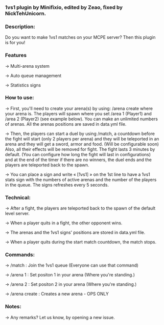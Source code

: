 ### 1vs1 plugin by Minifixio, edited by Zeao, fixed by NickTehUnicorn.

### Description:

Do you want to make 1vs1 matches on your MCPE server? Then this plugin is for you!

### Features

-> Multi-arena system

-> Auto queue management

-> Statistics signs

### How to use:

-> First, you'll need to create your arena(s) by using: /arena create where your arena is. The players will spawn where you set /area 1 (Player1) and /area 2 (Player2) (see example below). You can make an unlimited numbers of arenas. All the arenas positions are saved in data.yml file.

-> Then, the players can start a duel by using /match, a countdown before the fight will start (only 2 players per arena) and they will be teleported in an arena and they will get a sword, armor and food. (Will be configurable soon) Also, all their effects will be removed for fight. The fight lasts 3 minutes by default. (You can configure how long the fight will last in configurations) and at the end of the timer if there are no winners, the duel ends and the players are teleported back to the spawn.

-> You can place a sign and write « [1vs1] » on the 1st line to have a 1vs1 stats sign with the numbers of active arenas and the number of the players in the queue. The signs refreshes every 5 seconds.

### Technical:

-> After a fight, the players are teleported back to the spawn of the default level server.

-> When a player quits in a fight, the other opponent wins.

-> The arenas and the 1vs1 signs' positions are stored in data.yml file.

-> When a player quits during the start match countdown, the match stops.

### Commands:

-> /match : Join the 1vs1 queue (Everyone can use that command)

-> /arena 1 : Set positon 1 in your arena (Where you're standing.)

-> /arena 2 : Set positon 2 in your arena (Where you're standing.)

-> /arena create : Creates a new arena - OPS ONLY

### Notes:

-> Any remarks? Let us know, by opening a new issue.
